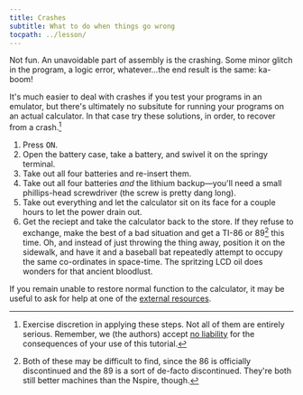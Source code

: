 ```yaml
---
title: Crashes
subtitle: What to do when things go wrong
tocpath: ../lesson/
---
```


Not fun. An unavoidable part of assembly is the crashing. Some minor
glitch in the program, a logic error, whatever...the end result is the
same: ka-boom!

It's much easier to deal with crashes if you test your programs in an emulator,
but there's ultimately no subsitute for running your programs on an actual
calculator. In that case try these solutions, in order, to recover from a
crash.[^cheek]

1. Press <kbd>ON</kbd>.
2. Open the battery case, take a battery, and swivel it on the springy
   terminal.
3. Take out all four batteries and re-insert them.
4. Take out all four batteries *and* the lithium backup—you'll need a small
   phillips-head screwdriver (the screw is pretty dang long).
5. Take out everything and let the calculator sit on its face for a couple
   hours to let the power drain out.
6. Get the reciept and take the calculator back to the store. If they
   refuse to exchange, make the best of a bad situation and get a TI-86 or
   89[^86] this time. Oh, and instead of just throwing the thing away, position
   it on the sidewalk, and have it and a baseball bat repeatedly attempt to
   occupy the same co-ordinates in space-time. The spritzing LCD oil does
   wonders for that ancient bloodlust.

If you remain unable to restore normal function to the calculator, it may
be useful to ask for help at one of the [external resources](linx.html).

[^cheek]: Exercise discretion in applying these steps. Not all of them are
entirely serious. Remember, we (the authors) accept [no liability][warranty]
for the consequences of your use of this tutorial.

[^86]: Both of these may be difficult to find, since the 86 is officially
discontinued and the 89 is a sort of de-facto discontinued. They're both
still better machines than the Nspire, though.

[warranty]: ../welcome.html#warranty-disclaimer

